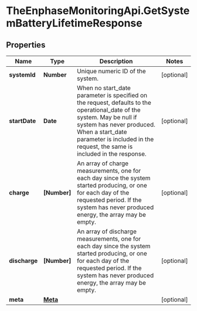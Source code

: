 # TheEnphaseMonitoringApi.GetSystemBatteryLifetimeResponse

## Properties

Name | Type | Description | Notes
------------ | ------------- | ------------- | -------------
**systemId** | **Number** | Unique numeric ID of the system. | [optional] 
**startDate** | **Date** | When no start_date parameter is specified on the request, defaults to the operational_date of the system. May be null if system has never produced. When a start_date parameter is included in the request, the same is included in the response. | [optional] 
**charge** | **[Number]** | An array of charge measurements, one for each day since the system started producing, or one for each day of the requested period. If the system has never produced energy, the array may be empty. | [optional] 
**discharge** | **[Number]** | An array of discharge measurements, one for each day since the system started producing, or one for each day of the requested period. If the system has never produced energy, the array may be empty. | [optional] 
**meta** | [**Meta**](Meta.md) |  | [optional] 


